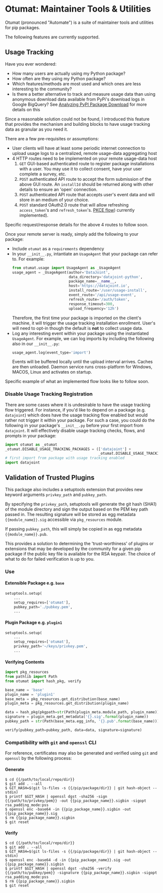 # Otumat: Maintainer Tools & Utilities

Otumat (pronounced "Automate") is a suite of maintainer tools and utilities for pip packages.

The following features are currently supported.

## Usage Tracking

Have you ever wondered:

- How many users are actually using my Python package?
- How often are they using my Python package?
- Which features/methods are most used and which ones are less interesting to the community?
- Is there a better alternative to track and measure usage data than using anonymous download data available from PyPi's download logs in Google BigQuery? See [Analyzing PyPI Package Download](https://packaging.python.org/guides/analyzing-pypi-package-downloads/#background) for more details on this

Since a reasonable solution could not be found, I introduced this feature that provides the mechanism and building blocks to have usage tracking data as granular as you need it.

There are a few pre-requisites or assumptions:
- User clients will have at least some periodic internet connection to upload usage logs to a centralized, remote usage-data aggregating host
- 4 HTTP routes need to be implemented on your remote usage-data host
  1. `GET` GUI-based authenticated route to register package installations with a user. You may use it to collect consent, have your user complete a survey, etc.
  2. `POST` authenticated API route to accept the form submission of the above GUI route. An `installId` should be returned along with other details to ensure an 'open' connection.
  3. `POST` authenticated API route that accepts user's event data and will store in an medium of your choice.
  4. `POST` standard OAuth2.0 route that will allow refreshing `access_token`'s and `refresh_token`'s. [PKCE flow](https://auth0.com/docs/flows/authorization-code-flow-with-proof-key-for-code-exchange-pkce)) currently implemented).

Specific request/response details for the above 4 routes to follow soon.

Once your remote server is ready, simply add the following to your package:
- Include `otumat` as a `requirements` dependency
- In your `__init__.py`, intantiate an `UsageAgent` that your package can refer to. For example:
  ```python
  from otumat.usage import UsageAgent as _UsageAgent
  usage_agent = _UsageAgent(author='DataJoint',
                            data_directory='datajoint-python',
                            package_name=__name__,
                            host='https://datajoint.io',
                            install_route='/user/usage-install',
                            event_route='/api/usage-event',
                            refresh_route='/auth/token',
                            response_timeout=300,
                            upload_frequency='12h')
  ```
  Therefore, the first time your package is imported on the client's machine, it will trigger the usage tracking installation enrollment. User's will need to opt-in though the default is **not** to collect usage data.
- Log any interesting event within your package using the instantiated `UsageAgent`. For example, we can log imports by including the following also in our `__init__.py`:
  ```python
  usage_agent.log(event_type='import')
  ```
  Events will be buffered locally until the upload interval arrives. Caches are then unloaded. Daemon service runs cross-platform for Windows, MACOS, Linux and activates on startup.

Specific example of what an implemented flow looks like to follow soon.

### Disable Usage Tracking Registration

There are some cases where it is undesirable to have the usage tracking flow triggered. For instance, if you'd like to depend on a package (e.g. `datajoint`) which does have the usage tracking flow enabled but would rather not trigger it within your package. For such a case, you could do the following in your package's `__init__.py` before your first import from `datajoint`. It will effectively disable usage tracking checks, flows, and prompts in your package:

```python
import otumat as _otumat
_otumat.DISABLE_USAGE_TRACKING_PACKAGES = (['datajoint'] +
                                           _otumat.DISABLE_USAGE_TRACKING_PACKAGES)
# first import from package with usage tracking enabled
import datajoint
```

## Validation of Trusted Plugins

This package also includes a setuptools extension that provides new keyword arguments `privkey_path` and `pubkey_path`. 

By specifying the `privkey_path`, setuptools will generate the git hash (SHA1) of the module directory and sign the output based on the PEM key path passed in. The resulting signature will be stored as egg metadata `{{module_name}}.sig` accessible via `pkg_resources` module. 

If passing `pubkey_path`, this will simply be copied in as egg metadata `{{module_name}}.pub`.

This provides a solution to determining the 'trust-worthiness' of plugins or extensions that may be developed by the community for a given pip package if the public key file is available for the RSA keypair. The choice of what to do for failed verification is up to you.

### Use

#### Extensible Package e.g. `base`

``` python
setuptools.setup(
    ...
    setup_requires=['otumat'],
    pubkey_path='./pubkey.pem',
    ...
```

#### Plugin Package e.g. `plugin1`

``` python
setuptools.setup(
    ...
    setup_requires=['otumat'],
    privkey_path='~/keys/privkey.pem',
    ...
```

#### Verifying Contents

``` python
import pkg_resources
from pathlib import Path
from otumat import hash_pkg, verify

base_name = 'base'
plugin_name = 'plugin1'
base_meta = pkg_resources.get_distribution(base_name)
plugin_meta = pkg_resources.get_distribution(plugin_name)

data = hash_pkg(pkgpath=str(Path(plugin_meta.module_path, plugin_name)))
signature = plugin_meta.get_metadata('{}.sig'.format(plugin_name))
pubkey_path = str(Path(base_meta.egg_info, '{}.pub'.format(base_name)))

verify(pubkey_path=pubkey_path, data=data, signature=signature)
```


### Compatibility with `git` and `openssl` CLI

For reference, certificates may also be generated and verified using `git` and `openssl` by the following process:

#### Generate

``` shell
$ cd {{/path/to/local/repo/dir}}
$ git add . --all
$ GIT_HASH=$(git ls-files -s {{/pip/package/dir}} | git hash-object --stdin)
$ printf $GIT_HASH | openssl dgst -sha256 -sign {{/path/to/privkey/pem}} -out {{pip_package_name}}.sigbin -sigopt rsa_padding_mode:pss
$ openssl enc -base64 -in {{pip_package_name}}.sigbin -out {{pip_package_name}}.sig
$ rm {{pip_package_name}}.sigbin
$ git reset
```

#### Verify

``` shell
$ cd {{/path/to/local/repo/dir}}
$ git add . --all
$ GIT_HASH=$(git ls-files -s {{/pip/package/dir}} | git hash-object --stdin)
$ openssl enc -base64 -d -in {{pip_package_name}}.sig -out {{pip_package_name}}.sigbin
$ printf $GIT_HASH | openssl dgst -sha256 -verify {{/path/to/pubkey/pem}} -signature {{pip_package_name}}.sigbin -sigopt rsa_padding_mode:pss
$ rm {{pip_package_name}}.sigbin
$ git reset
```